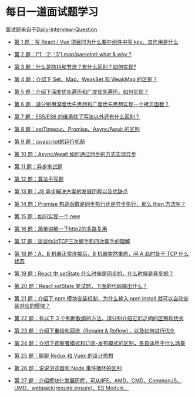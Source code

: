  #  每日一道面试题学习 #
 面试题来自于[Daily-Interview-Question](https://github.com/Advanced-Frontend/Daily-Interview-Question)
 
- [第 1 题：写 React / Vue 项目时为什么要在组件中写 key，其作用是什么](https://github.com/LuoShengMen/StudyNotes/blob/master/DailyQuestion/%E7%AC%AC%E4%B8%80%E9%A2%98.md)

- [第 2 题：['1', '2', '3'].map(parseInt) what & why ?](https://github.com/LuoShengMen/StudyNotes/blob/master/DailyQuestion/%E7%AC%AC%E4%BA%8C%E9%A2%98.md)

- [第 3 题：什么是防抖和节流？有什么区别？如何实现?](https://github.com/LuoShengMen/StudyNotes/blob/master/DailyQuestion/%E7%AC%AC%E4%B8%89%E9%A2%98.md)

- [第 4 题：介绍下 Set、Map、WeakSet 和 WeakMap 的区别？](https://github.com/LuoShengMen/StudyNotes/blob/master/DailyQuestion/%E7%AC%AC4%E9%A2%98.md)

- [第 5 题：介绍下深度优先遍历和广度优先遍历，如何实现？](https://github.com/LuoShengMen/StudyNotes/blob/master/DailyQuestion/%E7%AC%AC%E4%BA%94%E9%A2%98.md)

- [第 6 题：请分别用深度优先思想和广度优先思想实现一个拷贝函数？](https://github.com/LuoShengMen/StudyNotes/blob/master/DailyQuestion/%E7%AC%AC%E5%85%AD%E9%A2%98.md)

- [第 7 题：ES5/ES6 的继承除了写法以外还有什么区别？](https://github.com/LuoShengMen/StudyNotes/blob/master/DailyQuestion/%E7%AC%AC%E4%B8%83%E9%A2%98.md)

- [第 8 题：setTimeout、Promise、Async/Await 的区别](https://github.com/LuoShengMen/StudyNotes/blob/master/DailyQuestion/%E7%AC%AC%E5%85%AB%E9%A2%98.md)

- [第 9 题：javascript的运行机制](https://github.com/LuoShengMen/StudyNotes/blob/master/DailyQuestion/%E7%AC%AC%E4%B9%9D%E9%A2%98.md)

- [第 10 题：Async/Await 如何通过同步的方式实现异步](https://github.com/LuoShengMen/StudyNotes/blob/master/DailyQuestion/%E7%AC%AC%E5%8D%81%E9%A2%98.md)

- [第 11 题：异步笔试题](https://github.com/LuoShengMen/StudyNotes/blob/master/DailyQuestion/%E7%AC%AC%E5%8D%81%E4%B8%80%E9%A2%98.md)

- [第 12 题：算法手写题](https://github.com/LuoShengMen/StudyNotes/blob/master/DailyQuestion/%E7%AC%AC%E5%8D%81%E4%BA%8C%E9%A2%98.md)

- [第 13 题：JS 异步解决方案的发展历程以及优缺点](https://github.com/LuoShengMen/StudyNotes/blob/master/DailyQuestion/%E7%AC%AC%E5%8D%81%E4%B8%89%E9%A2%98.md)

- [第 14 题：Promise 构造函数是同步执行还是异步执行，那么 then 方法呢？](https://github.com/LuoShengMen/StudyNotes/blob/master/DailyQuestion/%E7%AC%AC%E5%8D%81%E5%9B%9B%E9%A2%98.md)

- [第 15 题：如何实现一个 new](https://github.com/LuoShengMen/StudyNotes/blob/master/DailyQuestion/%E7%AC%AC%E5%8D%81%E4%BA%94%E9%A2%98.md)

- [第 16 题：简单讲解一下http2的多路复用](https://github.com/LuoShengMen/StudyNotes/blob/master/DailyQuestion/%E7%AC%AC%E5%8D%81%E5%85%AD%E9%A2%98.md)

- [第 17 题：谈谈你对TCP三次握手和四次挥手的理解](https://github.com/LuoShengMen/StudyNotes/blob/master/DailyQuestion/%E7%AC%AC%E5%8D%81%E4%B8%83%E9%A2%98.md)

- [第 18 题：A、B 机器正常连接后，B 机器突然重启，问 A 此时处于 TCP 什么状态](https://github.com/LuoShengMen/StudyNotes/blob/master/DailyQuestion/%E7%AC%AC%E5%8D%81%E5%85%AB%E9%A2%98.md)

- [第 19 题：React 中 setState 什么时候是同步的，什么时候是异步的？](https://github.com/LuoShengMen/StudyNotes/blob/master/DailyQuestion/%E7%AC%AC%E5%8D%81%E4%B9%9D%E9%A2%98.md)

- [第 20 题：React setState 笔试题，下面的代码输出什么？](https://github.com/LuoShengMen/StudyNotes/blob/master/DailyQuestion/%E7%AC%AC%E4%BA%8C%E5%8D%81%E9%A2%98.md)

- [第 21 题：介绍下 npm 模块安装机制，为什么输入 npm install 就可以自动安装对应的模块？](https://github.com/LuoShengMen/StudyNotes/blob/master/DailyQuestion/%E7%AC%AC%E4%BA%8C%E5%8D%81%E4%B8%80%E9%A2%98.md)

- [第 22 题：有以下 3 个判断数组的方法，请分别介绍它们之间的区别和优劣](https://github.com/LuoShengMen/StudyNotes/blob/master/DailyQuestion/%E7%AC%AC%E4%BA%8C%E5%8D%81%E4%BA%8C%E9%A2%98.md)

- [第 23 题：介绍下重绘和回流（Repaint & Reflow），以及如何进行优化](https://github.com/LuoShengMen/StudyNotes/blob/master/DailyQuestion/%E7%AC%AC%E4%BA%8C%E5%8D%81%E4%B8%89%E9%A2%98.md)

- [第 24 题：介绍下观察者模式和订阅-发布模式的区别，各自适用于什么场景](https://github.com/LuoShengMen/StudyNotes/blob/master/DailyQuestion/%E7%AC%AC%E4%BA%8C%E5%8D%81%E5%9B%9B%E9%A2%98.md)

- [第 25 题：聊聊 Redux 和 Vuex 的设计思想](https://github.com/LuoShengMen/StudyNotes/blob/master/DailyQuestion/%E7%AC%AC%E4%BA%8C%E5%8D%81%E4%BA%94%E9%A2%98.md)

- [第 26 题：说说浏览器和 Node 事件循环的区别](https://github.com/LuoShengMen/StudyNotes/blob/master/DailyQuestion/%E7%AC%AC%E4%BA%8C%E5%8D%81%E5%85%AD%E9%A2%98.md)

- [第 27 题：介绍模块化发展历程，可从IIFE、AMD、CMD、CommonJS、UMD、webpack(require.ensure)、ES Module、<script type="module"> 这几个角度考虑](https://github.com/LuoShengMen/StudyNotes/blob/master/DailyQuestion/%E7%AC%AC%E4%BA%8C%E5%8D%81%E4%B8%83%E9%A2%98.md)

- [第 28 题：全局作用域中，用 const 和 let 声明的变量不在 window 上，那到底在哪里？如何去获取？。](https://github.com/LuoShengMen/StudyNotes/blob/master/DailyQuestion/%E7%AC%AC%E4%BA%8C%E5%8D%81%E5%85%AB%E9%A2%98.md)

- [第 29 题：cookie 和 token 都存放在 header 中，为什么不会劫持 token？](https://github.com/LuoShengMen/StudyNotes/blob/master/DailyQuestion/%E7%AC%AC%E4%BA%8C%E5%8D%81%E4%B9%9D%E9%A2%98.md)

- [第 30 题：聊聊 Vue 的双向数据绑定，Model 如何改变 View，View 又是如何改变 Model 的]()

- [第 31 题：请把俩个数组 [A1, A2, B1, B2, C1, C2, D1, D2] 和 [A, B, C, D]，合并为 [A1, A2, A, B1, B2, B, C1, C2, C, D1, D2, D]。](https://github.com/LuoShengMen/StudyNotes/blob/master/DailyQuestion/%E7%AC%AC%E4%B8%89%E5%8D%81%E4%B8%80%E9%A2%98.md)

